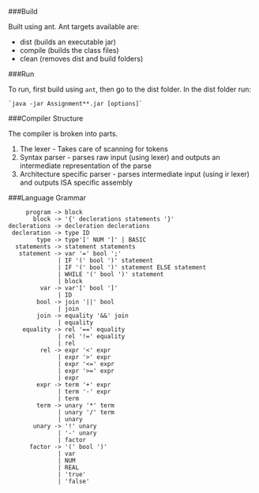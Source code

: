 ###Build

Built using ant. 
Ant targets available are:

* dist (builds an executable jar)
* compile (builds the class files)
* clean (removes dist and build folders)


###Run

To run, first build using `ant`, then go to the dist folder.
In the dist folder run: 

    `java -jar Assignment**.jar [options]`

###Compiler Structure

The compiler is broken into parts.

1. The lexer - Takes care of scanning for tokens
2. Syntax parser - parses raw input (using lexer) and outputs an intermediate representation of the parse
3. Architecture specific parser - parses intermediate input (using ir lexer) and outputs ISA specific assembly

###Language Grammar

         program -> block
           block -> '{' declerations statements '}'
    declerations -> decleration declerations
     decleration -> type ID
            type -> type'[' NUM ']' | BASIC
      statements -> statement statements
       statement -> var '=' bool ';'
                  | IF '(' bool ')' statement
                  | IF '(' bool ')' statement ELSE statement
                  | WHILE '(' bool ')' statement
                  | block 
             var -> var'[' bool ']'
                  | ID
            bool -> join '||' bool
                  | join
            join -> equality '&&' join
                  | equality
        equality -> rel '==' equality
                  | rel '!=' equality
                  | rel
             rel -> expr '<' expr
                  | expr '>' expr
                  | expr '<=' expr
                  | expr '>=' expr
                  | expr
            expr -> term '+' expr
                  | term '-' expr
                  | term
            term -> unary '*' term 
                  | unary '/' term
                  | unary
           unary -> '!' unary
                  | '-' unary
                  | factor
          factor -> '(' bool ')'
                  | var
                  | NUM
                  | REAL
                  | 'true'
                  | 'false'

